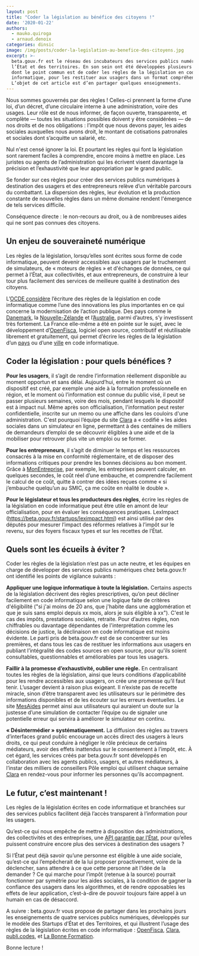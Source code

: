 ```yaml
---
layout: post
title: "Coder la législation au bénéfice des citoyens !"
date: '2020-01-22'
authors:
  - mauko.quiroga
  - arnaud.denoix
categories: dinsic
image: /img/posts/coder-la-legislation-au-benefice-des-citoyens.jpg
excerpt: >-
  beta.gouv.fr est le réseau des incubateurs des services publics numériques de
  l’État et des territoires. En son sein ont été développées plusieurs solutions
  dont le point commun est de coder les règles de la législation en code
  informatique, pour les restituer aux usagers dans un format compréhensible.
  L’objet de cet article est d’en partager quelques enseignements.
---
```

Nous sommes gouvernés par des règles ! Celles-ci prennent la forme d’une loi, d’un décret, d’une circulaire interne à une administration, voire des usages. Leur rôle est de nous informer, de façon ouverte, transparente, et complète — toutes les situations possibles doivent y être considérées — de nos droits et de nos obligations : l’impôt que nous devons payer, les aides sociales auxquelles nous avons droit, le montant de cotisations patronales et sociales dont s’acquitte un salarié, etc.

Nul n'est censé ignorer la loi. Et pourtant les règles qui font la législation sont rarement faciles à comprendre, encore moins à mettre en place. Les juristes ou agents de l’administration qui les écrivent visent davantage la précision et l’exhaustivité que leur appropriation par le grand public.

Se fonder sur ces règles pour créer des services publics numériques à destination des usagers et des entrepreneurs relève d’un véritable parcours du combattant. La dispersion des règles, leur évolution et la production constante de nouvelles règles dans un même domaine rendent l'émergence de tels services difficile.

Conséquence directe : le non-recours au droit, ou à de nombreuses aides qui ne sont pas connues des citoyens.

## Un enjeu de souveraineté numérique

Les règles de la législation, lorsqu’elles sont écrites sous forme de code informatique, peuvent devenir accessibles aux usagers par le truchement de simulateurs, de « moteurs de règles » et d'échanges de données, ce qui permet à l’État, aux collectivités, et aux entrepreneurs, de construire à leur tour plus facilement des services de meilleure qualité à destination des citoyens.

L’[OCDE considère](https://trends.oecd-opsi.org/embracing-innovation-in-government-global-trends-2019.pdf) l’écriture des règles de la législation en code informatique comme l’une des innovations les plus importantes en ce qui concerne la modernisation de l’action publique. Des pays comme le [Danemark](https://en.digst.dk/policy-and-strategy/digital-ready-legislation/), la [Nouvelle-Zélande](https://serviceinnovationlab.github.io/assets/Exploring_Machine_Consumable_Code_With_ACC.pdf) et l’[Australie](https://www.digital.nsw.gov.au/digital-transformation/policy-lab/rules-code), parmi d’autres, s’y investissent très fortement. La France elle-même a été en pointe sur le sujet, avec le développement d’[OpenFisca](https://fr.openfisca.org/), logiciel open source, contributif et réutilisable librement et gratuitement, qui permet d’écrire les règles de la législation d’un [pays](https://github.com/openfisca/openfisca-france) ou d’une [ville](https://github.com/openfisca/openfisca-paris) en code informatique.

## Coder la législation : pour quels bénéfices ?

**Pour les usagers**, il s’agit de rendre l’information réellement disponible au moment opportun et sans délai. Aujourd’hui, entre le moment où un dispositif est créé, par exemple une aide à la formation professionnelle en région, et le moment où l’information est connue du public visé, il peut se passer plusieurs semaines, voire des mois, pendant lesquels le dispositif est à impact nul. Même après son officialisation, l'information peut rester confidentielle, inscrite sur un memo ou une affiche dans les couloirs d'une administration. C'est pourquoi l’équipe du site [Clara](https://clara.pole-emploi.fr/) a « codifié » les aides sociales dans un simulateur en ligne, permettant à des centaines de milliers de demandeurs d’emploi de se découvrir éligibles à une aide et de la mobiliser pour retrouver plus vite un emploi ou se former.

**Pour les entrepreneurs**, il s’agit de diminuer le temps et les ressources consacrés à la mise en conformité réglementaire, et de disposer des informations critiques pour prendre les bonnes décisions au bon moment. Grâce à [MonEntreprise](https://mon-entreprise.fr/), par exemple, les entreprises peuvent calculer, en quelques secondes, le coût réel d’une embauche, et comprendre facilement le calcul de ce coût, quitte à contrer des idées reçues comme « si j’embauche quelqu’un au SMIC, ça me coûte en réalité le double ».

**Pour le législateur et tous les producteurs des règles**, écrire les règles de la législation en code informatique peut être utile en amont de leur officialisation, pour en évaluer les conséquences pratiques. LexImpact (https://beta.gouv.fr/startups/leximpact.html) est ainsi utilisé par des députés pour mesurer l’impact des réformes relatives à l’impôt sur le revenu, sur des foyers fiscaux types et sur les recettes de l’État. 

## Quels sont les écueils à éviter ?

Coder les règles de la législation n’est pas un acte neutre, et les équipes en charge de développer des services publics numériques chez beta.gouv.fr ont identifié les points de vigilance suivants :

**Appliquer une logique informatique à toute la législation.** Certains aspects de la législation décrivent des règles prescriptives, qu’on peut décliner facilement en code informatique selon une logique faite de critères d'éligibilité ("si j'ai moins de 20 ans, que j'habite dans une agglomération et que je suis sans emploi depuis xx mois, alors je suis éligible à xx"). C'est le cas des impôts, prestations sociales, retraite. Pour d’autres règles, non chiffrables ou davantage dépendantes de l'interprétation comme les décisions de justice, la déclinaison en code informatique est moins évidente. Le parti pris de beta.gouv.fr est de se concentrer sur les premières, et dans tous les cas de restituer les informations aux usagers en publiant l’intégralité des codes sources en open source, pour qu'ils soient consultables, questionnables et améliorables par tous les usagers.

**Faillir à la promesse d’exhaustivité, oublier une règle.** En centralisant toutes les règles de la législation, ainsi que leurs conditions d’applicabilité pour les rendre accessibles aux usagers, on crée une promesse qu’il faut tenir. L’usager devient à raison plus exigeant. Il n’existe pas de recette miracle, sinon d’être transparent avec les utilisateurs sur le périmètre des informations disponibles et de les écouter sur les erreurs éventuelles. Le site [MesAides](https://mes-aides.gouv.fr/) permet ainsi aux utilisateurs qui auraient un doute sur la justesse d’une simulation de contacter l’équipe ou de signaler une potentielle erreur qui servira à améliorer le simulateur en continu.

**« Désintermédier » systématiquement.** La diffusion des règles au travers d’interfaces grand public encourage un accès direct des usagers à leurs droits, ce qui peut conduire à négliger le rôle précieux de certains médiateurs, avoir des effets inattendus sur le consentement à l’impôt, etc. À cet égard, les services créés par beta.gouv.fr sont développés en collaboration avec les agents publics, usagers, et autres médiateurs, à l’instar des milliers de conseillers Pôle emploi qui utilisent chaque semaine [Clara](https://clara.pole-emploi.fr/) en rendez-vous pour informer les personnes qu’ils accompagnent.

## Le futur, c’est maintenant !

Les règles de la législation écrites en code informatique et branchées sur des services publics facilitent déjà l’accès transparent à l’information pour les usagers.

Qu’est-ce qui nous empêche de mettre à disposition des administrations, des collectivités et des entreprises, une [API garantie par l’État](https://api.legifrance.gouv.fr), pour qu’elles puissent construire encore plus des services à destination des usagers ?

Si l’État peut déjà savoir qu’une personne est éligible à une aide sociale, qu’est-ce qui l’empêcherait de la lui proposer proactivement, voire de la déclencher, sans attendre à ce que cette personne ait l’idée de la demander ? Ce qui marche pour l’impôt (retenue à la source) pourrait fonctionner par symétrie pour les aides sociales, à la condition de gagner la confiance des usagers dans les algorithmes, et de rendre opposables les effets de leur application, c’est-à-dire de pouvoir toujours faire appel à un humain en cas de désaccord.

A suivre : beta.gouv.fr vous propose de partager dans les prochains jours les enseignements de quatre services publics numériques, développés sur le modèle des Startups d’État et des Territoires, et qui illustrent l’usage des règles de la législation écrites en code informatique : [OpenFisca](https://fr.openfisca.org), [Clara](https://clara.pole-emploi.fr/), [publi.codes](https://publi.codes/), et [La Bonne Formation](https://labonneformation.pole-emploi.fr/).

Bonne lecture !
